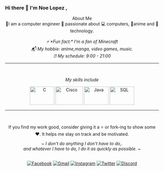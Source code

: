 ### Hi there 👋 I'm Noe Lopez ,

 <!-- Sections -->
<p align="center">
    About Me 
	<br>
   🔰I am a computer engineer  💜 passionate about 💻 computers, 🌸anime and 💾technology.
   <br>
   <i> </i>
   <br> 
   <i>⚡ *Fun fact:* I'm a fan of Minecraft </i>
   <br>
   <i>📬 My hobbie: anime,manga, video games, music.</i>
   <br>
   <i>⏰ My schedule: 9:00 - 21:00 </i>
   <br>

<!--

### About Me
🔰I am a computer engineer  💜 passionate about 💻 computers, 🌸anime and 💾technology.


- ⚡ *Fun fact:* I'm a fan of Minecraft
- 📬 My hobbie: anime,manga, video games, music.
- ⏰ My schedule: 9:00 - 21:00
-->

<hr>
<!--Frame-->
<br>

<!--Skills -->
<p align="center">
<i>My skills include</i>
<br>
<!--Logo-->
<p align="center">
	<img title="C" alt="C" src="https://img.shields.io/badge/-C-FFFFFF?style=rounded-square&logo=C&logoColor=blue" width="80" height="60" />
	<img title="Cisco" alt="Cisco" src="https://img.shields.io/badge/-Cisco-FFFFFF?style=rounded-square&logo=cisco" width="90" height="60" />
	<img title="Java" alt="Java" src="https://img.shields.io/badge/java-FFFFFF?style=rounded-square&logo=java&logoColor=blue" width="80" height="60" />
	<img title="SQL" alt="SQL" src="https://img.shields.io/badge/-SQL-FFFFFF?style=rounded-square&logo=sql" width="80" height="60" />
	
</p>

<!--
*Thomas-George-T/Thomas-George-T* is a ✨ special ✨ repository because its `README.md` (this file) appears on your GitHub profile.
T
Here are some ideas to get you started:

- 🔭 I’m currently working on ...
- 🌱 I’m currently learning ...
- 👯 I’m looking to collaborate on ...						|
- 🤔 I’m looking for help with ...						Comments
- 💬 Ask me about ...										|
- 📫 How to reach me: ...
- 😄 Pronouns: ...
- ⚡ Fun fact: ...



### My Recent post on Medium!
<a target="_blank" href="https://github-readme-medium-recent-article.vercel.app/medium/@thomas_george_thomas/0"><img src="https://github-readme-medium-recent-article.vercel.app/medium/@thomas_george_thomas/0" alt="Recent Article on medium"></img></a>   
  
   --> 

<hr>
<!--Frame-->
<br>

<p align="center">
If you find my work good, consider giving it a ⭐ or fork-ing to show some ❤️. It helps me stay on track and be motivated.
<br>

<p align="center">
   <i>~ I don't do anything I don't have to do,.</i>
   <br>
   <i>and whatever I have to do, I do it as quickly as possible. ~</i>
   <br>
<br>	

<!--Links-->

<p align="center"> 
<a target="_blank" href="https://www.facebook.com/noe.lopezolvera/"><img title="Facebook" alt="Facebook" src="https://img.shields.io/badge/-Facebook-FFFFFF?style=for-the-badge&logo=Facebook"></img></a>
<a target="_blank" href="mailto:thomasgeorgethomas@gmail.com"><img title="Gmail" alt="Gmail" src="https://img.shields.io/badge/-Gmail-D14836?style=for-the-badge&logo=Gmail&logoColor=white"></img></a>
<a target="_blank" href=" "><img title="Instagram" alt="Instagram" src="https://img.shields.io/badge/-Medium-12100E?style=for-the-badge&logo=Medium&logoColor=white"></img></a>
<a target="_blank" href="https://twitter.com/bagnygato"><img title="Twitter" alt="Twitter" src="https://img.shields.io/badge/-Twitter-1DA1F2?style=for-the-badge&logo=Twitter&logoColor=white"></img></a>
<a target="blank" href="https://discord.com/channels/@me" ><img title="Discord" alt="Discord" src="https://img.shields.io/badge/-Discord-FFFFFF?style=for-the-badge&logo=Discord"></img></a>
<br>
</p>
